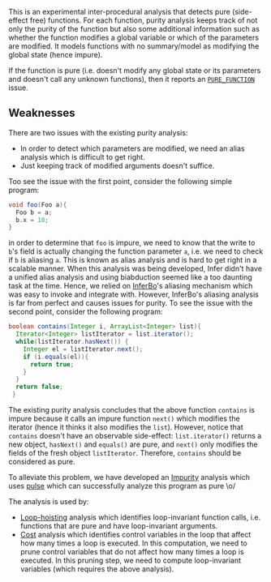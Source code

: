 This is an experimental inter-procedural analysis that detects pure (side-effect free) functions. For each function, purity analysis keeps track of not only the purity of the function but also some additional information such as whether the function modifies a global variable or which of the parameters are modified. It models functions with no summary/model as modifying the global state (hence impure).

If the function is pure (i.e. doesn't modify any global state or its parameters and doesn't call any unknown functions), then it reports an [`PURE_FUNCTION`](/docs/next/all-issue-types#pure_function) issue.

## Weaknesses

There are two issues with the existing purity analysis:

- In order to detect which parameters are modified, we need an alias analysis which is difficult to get right.
- Just keeping track of modified arguments doesn't suffice.

Too see the issue with the first point, consider the following simple program:

```java
void foo(Foo a){
  Foo b = a;
  b.x = 10;
}
```

in order to determine that `foo` is impure, we need to know that the write to `b`'s field is actually changing the function parameter `a`, i.e. we need to check if `b` is aliasing `a`. This is known as alias analysis and is hard to get right in a scalable manner. When this analysis was being developed, Infer didn't have a unified alias analysis and using biabduction seemed like a too daunting task at the time. Hence, we relied on [InferBo](/docs/next/checker-bufferoverrun)'s aliasing mechanism which was easy to invoke and integrate with. However, InferBo's aliasing analysis is far from perfect and causes issues for purity.
To see the issue with the second point, consider the following program:

```java
boolean contains(Integer i, ArrayList<Integer> list){
  Iterator<Integer> listIterator = list.iterator();
  while(listIterator.hasNext()) {
    Integer el = listIterator.next();
    if (i.equals(el)){
      return true;
    }
  }
  return false;
 }
```

The existing purity analysis concludes that the above function `contains` is impure because it calls an impure function `next()` which modifies the iterator (hence it thinks it also modifies the `list`). However, notice that `contains` doesn't have an observable side-effect: `list.iterator()` returns a new object, `hasNext()` and `equals()` are pure, and `next()` only modifies the fields of the fresh object `listIterator`.  Therefore, `contains` should be considered as pure.

To alleviate this problem, we have developed an [Impurity](/docs/next/checker-impurity) analysis which uses [pulse](/docs/next/checker-pulse) which can successfully analyze this program as pure \o/

The analysis is used by:

- [Loop-hoisting](/docs/next/checker-loop-hoisting) analysis which identifies loop-invariant function calls, i.e. functions that are pure and have loop-invariant arguments.
- [Cost](/docs/next/checker-cost) analysis which identifies control variables in the loop that affect how many times a loop is executed. In this computation, we need to prune control variables that do not affect how many times a loop is executed. In this pruning step, we need to compute loop-invariant variables (which requires the above analysis).
